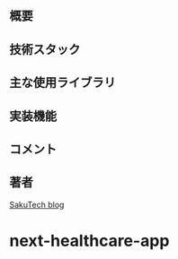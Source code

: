 ## 概要

## 技術スタック

## 主な使用ライブラリ

## 実装機能

## コメント

## 著者

[SakuTech blog](https://github.com/n-sakuma39/)
# next-healthcare-app
